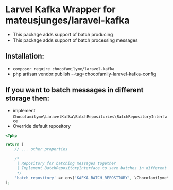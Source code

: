 # Larvel Kafka Wrapper for mateusjunges/laravel-kafka

- This package adds support of batch producing
- This package adds support of batch processing messages

## Installation:
- ``composer require chocofamilyme/laravel-kafka``
- php artisan vendor:publish --tag=chocofamily-laravel-kafka-config

## If you want to batch messages in different storage then:
- implement ``Chocofamilyme\LaravelKafka\BatchRepositories\BatchRepositoryInterface``
- Override default repository

```php
<?php

return [
    // ... other properties

    /*
     | Repository for batching messages together
     | Implement BatchRepositoryInterface to save batches in different storage
     */
    'batch_repository' => env('KAFKA_BATCH_REPOSITORY', \Chocofamilyme\LaravelKafka\BatchRepositories\InMemoryBatchRepository::class),
];
```
